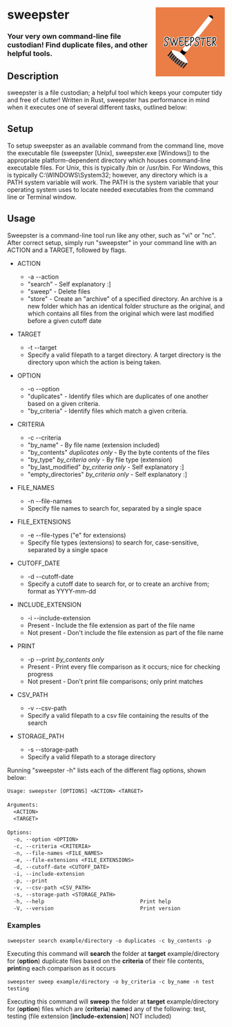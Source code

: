 # sweepster <img src="sweepster.png" alt="sweepster" width="160" height="160" align="right" title="sweepster logo">

### Your very own command-line file custodian! Find duplicate files, and other helpful tools.

## Description

sweepster is a file custodian; a helpful tool which keeps your computer tidy and free of clutter! Written in Rust,
sweepster has performance in mind when it executes one of several different tasks, outlined below:

## Setup

To setup sweepster as an available command from the command line, move the executable file (sweepster [Unix], sweepster.exe [Windows]) to the appropriate platform-dependent directory which houses command-line executable files. For Unix, this is typically /bin or /usr/bin. For Windows, this is typically C:\WINDOWS\System32; however, any directory which is a PATH system variable will work. The PATH is the system variable that your operating system uses to locate needed executables from the command line or Terminal window.

## Usage

Sweepster is a command-line tool run like any other, such as "vi" or "nc". After correct setup, simply run "sweepster" in your command line with an ACTION and a TARGET, followed by flags.

- ACTION
  - -a --action
  - "search" - Self explanatory :]
  - "sweep" - Delete files
  - "store" - Create an "archive" of a specified directory. An archive is a new folder which has an identical folder structure as the original, and which contains all files from the original which were last modified before a given cutoff date
- TARGET
  - -t --target
  - Specify a valid filepath to a target directory. A target directory is the directory upon which the action is being taken.

- OPTION
  - -o --option
  - "duplicates" - Identify files which are duplicates of one another based on a given criteria.
  - "by_criteria" - Identify files which match a given criteria.
- CRITERIA
  - -c --criteria
  - "by_name" - By file name (extension included)
  - "by_contents" *duplicates only* - By the byte contents of the files
  - "by_type" *by_criteria only* - By file type (extension)
  - "by_last_modified" *by_criteria only* - Self explanatory :]
  - "empty_directories" *by_criteria only* - Self explanatory :]
- FILE_NAMES
  - -n --file-names
  - Specify file names to search for, separated by a single space
- FILE_EXTENSIONS
  - -e --file-types ("e" for extensions)
  - Specify file types (extensions) to search for, case-sensitive, separated by a single space
- CUTOFF_DATE
  - -d --cutoff-date
  - Specify a cutoff date to search for, or to create an archive from; format as YYYY-mm-dd
- INCLUDE_EXTENSION
  - -i --include-extension
  - Present - Include the file extension as part of the file name
  - Not present - Don't include the file extension as part of the file name
- PRINT
  - -p --print *by_contents only*
  - Present - Print every file comparison as it occurs; nice for checking progress
  - Not present - Don't print file comparisons; only print matches
- CSV_PATH
  - -v --csv-path
  - Specify a valid filepath to a csv file containing the results of the search
- STORAGE_PATH
  - -s --storage-path
  - Specify a valid filepath to a storage directory

Running "sweepster -h" lists each of the different flag options, shown below:
```
Usage: sweepster [OPTIONS] <ACTION> <TARGET>

Arguments:
  <ACTION>  
  <TARGET>  

Options:
  -o, --option <OPTION>                    
  -c, --criteria <CRITERIA>                
  -n, --file-names <FILE_NAMES>            
  -e, --file-extensions <FILE_EXTENSIONS>  
  -d, --cutoff-date <CUTOFF_DATE>          
  -i, --include-extension                  
  -p, --print                              
  -v, --csv-path <CSV_PATH>                
  -s, --storage-path <STORAGE_PATH>        
  -h, --help                               Print help
  -V, --version                            Print version
```

### Examples

```
sweepster search example/directory -o duplicates -c by_contents -p
```
Executing this command will **search** the folder at **target** example/directory for (**option**) duplicate files based on the **criteria** of their file contents, **print**ing each comparison as it occurs

```
sweepster sweep example/directory -o by_criteria -c by_name -n test testing
```
Executing this command will **sweep** the folder at **target** example/directory for (**option**) files which are (**criteria**) **name**d any of the following: test, testing (file extension [**include-extension**] NOT included)

